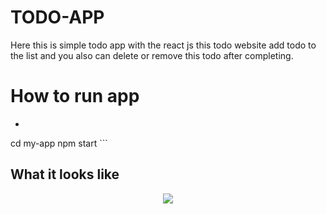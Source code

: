 # TODO-APP

Here this is simple todo app with the react js this todo website add todo to the list and you also can delete or remove this todo after completing.

# How to run app

 * ```npx create-react-app my-app
cd my-app
npm start ```

## What it looks like

<p align="center">
  <img src="clock_gif.gif">
</P>
